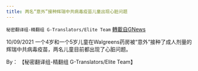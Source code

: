 ```yaml
---
title: 两名“意外”接种辉瑞中共病毒疫苗儿童出现心脏问题
---
```

`秘密翻译组-精翻组 G-Translators/Elite Team` [轉載自GNews](https://gnews.org/zh-hans/1587117/)

10/09/2021 一个4岁和一个5岁儿童在Walgreens药房被“意外”接种了成人剂量的辉瑞中共病毒疫苗，两名儿童目前都出现了心脏问题。

By： 【秘密翻译组-精翻组 G-Translators/Elite Team】
